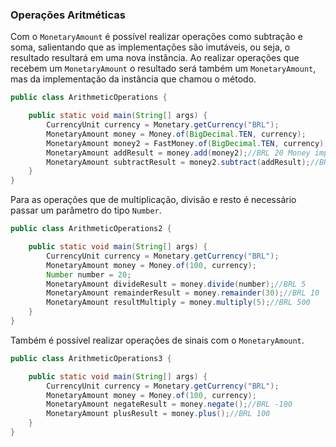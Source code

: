 ### Operações Aritméticas


Com o ```MonetaryAmount``` é possível realizar operações como subtração e soma, salientando que as implementações são imutáveis, ou seja, o resultado resultará em uma nova instância. Ao realizar operações que recebem um ```MonetaryAmount``` o resultado será também um ```MonetaryAmount```, mas da implementação da instância que chamou o método.

```java
public class ArithmeticOperations {

    public static void main(String[] args) {
        CurrencyUnit currency = Monetary.getCurrency("BRL");
        MonetaryAmount money = Money.of(BigDecimal.TEN, currency);
        MonetaryAmount money2 = FastMoney.of(BigDecimal.TEN, currency);
        MonetaryAmount addResult = money.add(money2);//BRL 20 Money implementation
        MonetaryAmount subtractResult = money2.subtract(addResult);//BRL -10 FastMoney implementation
    }
}
```

Para as operações que de multiplicação, divisão e resto é necessário passar um parâmetro do tipo ```Number```.

```java
public class ArithmeticOperations2 {

    public static void main(String[] args) {
        CurrencyUnit currency = Monetary.getCurrency("BRL");
        MonetaryAmount money = Money.of(100, currency);
        Number number = 20;
        MonetaryAmount divideResult = money.divide(number);//BRL 5
        MonetaryAmount remainderResult = money.remainder(30);//BRL 10
        MonetaryAmount resultMultiply = money.multiply(5);//BRL 500
    }
}
```

Também é possível realizar operações de sinais com o ```MonetaryAmount```.



```java
public class ArithmeticOperations3 {

    public static void main(String[] args) {
        CurrencyUnit currency = Monetary.getCurrency("BRL");
        MonetaryAmount money = Money.of(100, currency);
        MonetaryAmount negateResult = money.negate();//BRL -100
        MonetaryAmount plusResult = money.plus();//BRL 100
    }
}
```
